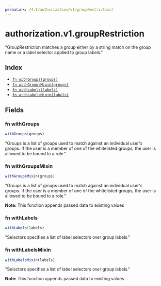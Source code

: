 ```yaml
---
permalink: /4.1/authorization/v1/groupRestriction/
---
```


# authorization.v1.groupRestriction

"GroupRestriction matches a group either by a string match on the group name or a label selector applied to group labels."

## Index

* [`fn withGroups(groups)`](#fn-withgroups)
* [`fn withGroupsMixin(groups)`](#fn-withgroupsmixin)
* [`fn withLabels(labels)`](#fn-withlabels)
* [`fn withLabelsMixin(labels)`](#fn-withlabelsmixin)

## Fields

### fn withGroups

```ts
withGroups(groups)
```

"Groups is a list of groups used to match against an individual user's groups. If the user is a member of one of the whitelisted groups, the user is allowed to be bound to a role."

### fn withGroupsMixin

```ts
withGroupsMixin(groups)
```

"Groups is a list of groups used to match against an individual user's groups. If the user is a member of one of the whitelisted groups, the user is allowed to be bound to a role."

**Note:** This function appends passed data to existing values

### fn withLabels

```ts
withLabels(labels)
```

"Selectors specifies a list of label selectors over group labels."

### fn withLabelsMixin

```ts
withLabelsMixin(labels)
```

"Selectors specifies a list of label selectors over group labels."

**Note:** This function appends passed data to existing values